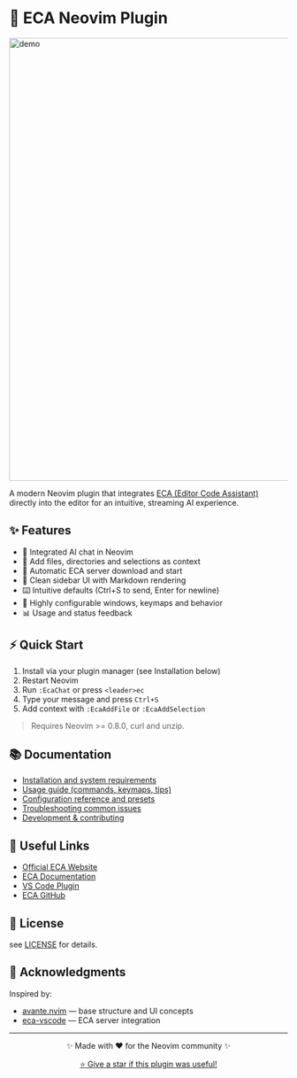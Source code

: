 # 🤖 ECA Neovim Plugin

<img width="800" alt="demo" src="https://github.com/user-attachments/assets/d8417f8d-54cd-45fe-88a4-5e8dc245d73d" />

A modern Neovim plugin that integrates [ECA (Editor Code Assistant)](https://eca.dev/) directly into the editor for an intuitive, streaming AI experience.

## ✨ Features
- 🤖 Integrated AI chat in Neovim
- 📁 Add files, directories and selections as context
- 🚀 Automatic ECA server download and start
- 🎨 Clean sidebar UI with Markdown rendering
- ⌨️ Intuitive defaults (Ctrl+S to send, Enter for newline)
- 🔧 Highly configurable windows, keymaps and behavior
- 📊 Usage and status feedback

## ⚡ Quick Start
1. Install via your plugin manager (see Installation below)
2. Restart Neovim
3. Run `:EcaChat` or press `<leader>ec`
4. Type your message and press `Ctrl+S`
5. Add context with `:EcaAddFile` or `:EcaAddSelection`

> Requires Neovim >= 0.8.0, curl and unzip.

## 📚 Documentation
- [Installation and system requirements](./docs/installation.md)
- [Usage guide (commands, keymaps, tips)](./docs/usage.md)
- [Configuration reference and presets](./docs/configuration.md)
- [Troubleshooting common issues](./docs/troubleshooting.md)
- [Development & contributing](./docs/development.md)

## 🔗 Useful Links
- [Official ECA Website](https://eca.dev/)
- [ECA Documentation](https://docs.eca.dev/)
- [VS Code Plugin](https://marketplace.visualstudio.com/items?itemName=editor-code-assistant.eca-vscode)
- [ECA GitHub](https://github.com/editor-code-assistant)

## 📄 License
see [LICENSE](LICENSE) for details.

## 🙏 Acknowledgments
Inspired by:
- [avante.nvim](https://github.com/yetone/avante.nvim) — base structure and UI concepts
- [eca-vscode](https://github.com/editor-code-assistant/eca-vscode) — ECA server integration

---

<div align="center">

✨ Made with ❤️ for the Neovim community ✨

[⭐ Give a star if this plugin was useful!](https://github.com/editor-code-assistant/eca-nvim)

</div>
